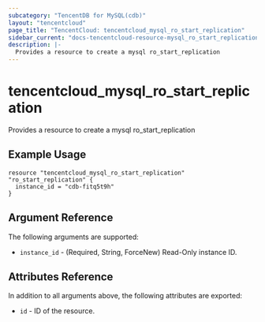 ```yaml
---
subcategory: "TencentDB for MySQL(cdb)"
layout: "tencentcloud"
page_title: "TencentCloud: tencentcloud_mysql_ro_start_replication"
sidebar_current: "docs-tencentcloud-resource-mysql_ro_start_replication"
description: |-
  Provides a resource to create a mysql ro_start_replication
---
```


# tencentcloud_mysql_ro_start_replication

Provides a resource to create a mysql ro_start_replication

## Example Usage

```hcl
resource "tencentcloud_mysql_ro_start_replication" "ro_start_replication" {
  instance_id = "cdb-fitq5t9h"
}
```

## Argument Reference

The following arguments are supported:

* `instance_id` - (Required, String, ForceNew) Read-Only instance ID.

## Attributes Reference

In addition to all arguments above, the following attributes are exported:

* `id` - ID of the resource.



